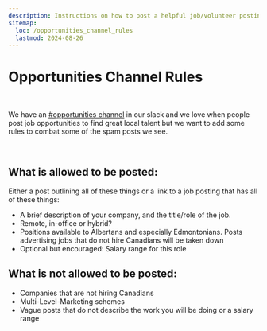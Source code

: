 ```yaml
---
description: Instructions on how to post a helpful job/volunteer posting in the Dev Edmonton Slack.
sitemap:
  loc: /opportunities_channel_rules
  lastmod: 2024-08-26
---
```


# Opportunities Channel Rules

<br>

We have an [#opportunities channel](https://devedmonton.slack.com/archives/CCL88S2CX) in our slack and we love when people post job opportunities to find great local talent but we want to add some rules to combat some of the spam posts we see.

<br>

## What is allowed to be posted:

Either a post outlining all of these things or a link to a job posting that has all of these things:

- A brief description of your company, and the title/role of the job.
- Remote, in-office or hybrid?
- Positions available to Albertans and especially Edmontonians. Posts advertising jobs that do not hire Canadians will be taken down
- Optional but encouraged: Salary range for this role

## What is not allowed to be posted:

- Companies that are not hiring Canadians
- Multi-Level-Marketing schemes
- Vague posts that do not describe the work you will be doing or a salary range
